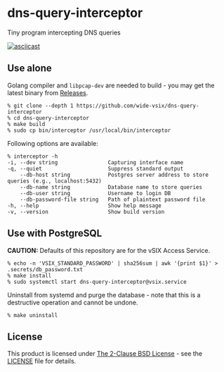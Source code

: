 # dns-query-interceptor
Tiny program intercepting DNS queries

[![asciicast](https://asciinema.org/a/431381.svg)](https://asciinema.org/a/431381?autoplay=1)

## Use alone
Golang compiler and `libpcap-dev` are needed to build - you may get the latest binary from [Releases](https://github.com/wide-vsix/dns-query-interceptor/releases).

```
% git clone --depth 1 https://github.com/wide-vsix/dns-query-interceptor
% cd dns-query-interceptor
% make build
% sudo cp bin/interceptor /usr/local/bin/interceptor
```

Following options are available:

```
% interceptor -h
-i, --dev string                Capturing interface name
-q, --quiet                     Suppress standard output
    --db-host string            Postgres server address to store queries (e.g., localhost:5432)
    --db-name string            Database name to store queries
    --db-user string            Username to login DB
    --db-password-file string   Path of plaintext password file
-h, --help                      Show help message
-v, --version                   Show build version
```

## Use with PostgreSQL

**CAUTION:** Defaults of this repository are for the vSIX Access Service.

```
% echo -n 'VSIX_STANDARD_PASSWORD' | sha256sum | awk '{print $1}' > .secrets/db_password.txt
% make install
% sudo systemctl start dns-query-interceptor@vsix.service
```

Uninstall from systemd and purge the database - note that this is a destructive operation and cannot be undone.

```
% make uninstall
```

## License
This product is licensed under [The 2-Clause BSD License](https://opensource.org/licenses/BSD-2-Clause) - see the [LICENSE](LICENSE) file for details.
